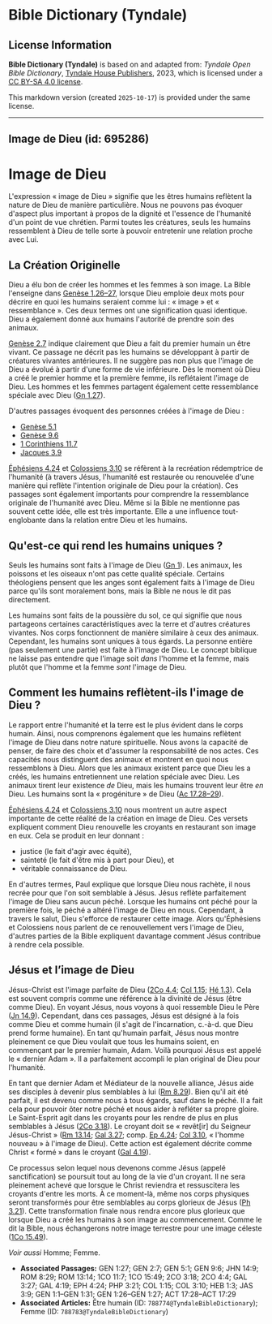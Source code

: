 # Bible Dictionary (Tyndale)

## License Information

**Bible Dictionary (Tyndale)** is based on and adapted from: _Tyndale Open Bible Dictionary_, [Tyndale House Publishers](https://tyndaleopenresources.com/), 2023, which is licensed under a [CC BY-SA 4.0 license](https://creativecommons.org/licenses/by-sa/4.0/legalcode.en).

This markdown version (created `2025-10-17`) is provided under the same license.



--------------------------------

## Image de Dieu (id: 695286)

Image de Dieu
=============

L'expression « image de Dieu » signifie que les êtres humains reflètent la nature de Dieu de manière particulière. Nous ne pouvons pas évoquer d'aspect plus important à propos de la dignité et l'essence de l'humanité d'un point de vue chrétien. Parmi toutes les créatures, seuls les humains ressemblent à Dieu de telle sorte à pouvoir entretenir une relation proche avec Lui.

La Création Originelle
----------------------

Dieu a élu bon de créer les hommes et les femmes à son image. La Bible l'enseigne dans [Genèse 1\.26–27](https://ref.ly/Gen1:26-Gen1:27), lorsque Dieu emploie deux mots pour décrire en quoi les humains seraient comme lui : « image » et « ressemblance ». Ces deux termes ont une signification quasi identique. Dieu a également donné aux humains l'autorité de prendre soin des animaux.

[Genèse 2\.7](https://ref.ly/Gen2:7) indique clairement que Dieu a fait du premier humain un être vivant. Ce passage ne décrit pas les humains se développant à partir de créatures vivantes antérieures. Il ne suggère pas non plus que l'image de Dieu a évolué à partir d'une forme de vie inférieure. Dès le moment où Dieu a créé le premier homme et la première femme, ils reflétaient l'image de Dieu. Les hommes et les femmes partagent également cette ressemblance spéciale avec Dieu ([Gn 1\.27](https://ref.ly/Gen1:27)).

D'autres passages évoquent des personnes créées à l'image de Dieu :

* [Genèse 5\.1](https://ref.ly/Gen5:1)
* [Genèse 9\.6](https://ref.ly/Gen9:6)
* [1 Corinthiens 11\.7](https://ref.ly/1Cor11:7)
* [Jacques 3\.9](https://ref.ly/Jas3:9)

[Éphésiens 4\.24](https://ref.ly/Eph4:24) et [Colossiens 3\.10](https://ref.ly/Col3:10) se réfèrent à la recréation rédemptrice de l'humanité (à travers Jésus, l'humanité est restaurée ou renouvelée d'une manière qui reflète l'intention originale de Dieu pour la création). Ces passages sont également importants pour comprendre la ressemblance originale de l'humanité avec Dieu. Même si la Bible ne mentionne pas souvent cette idée, elle est très importante. Elle a une influence tout\-englobante dans la relation entre Dieu et les humains.

Qu'est\-ce qui rend les humains uniques ?
-----------------------------------------

Seuls les humains sont faits à l'image de Dieu ([Gn 1](https://ref.ly/Gen1:1-Gen1:31)). Les animaux, les poissons et les oiseaux n'ont pas cette qualité spéciale. Certains théologiens pensent que les anges sont également faits à l'image de Dieu parce qu'ils sont moralement bons, mais la Bible ne nous le dit pas directement.

Les humains sont faits de la poussière du sol, ce qui signifie que nous partageons certaines caractéristiques avec la terre et d'autres créatures vivantes. Nos corps fonctionnent de manière similaire à ceux des animaux. Cependant, les humains sont uniques à tous égards. La personne entière (pas seulement une partie) est faite à l'image de Dieu. Le concept biblique ne laisse pas entendre que l'image soit *dans* l'homme et la femme, mais plutôt que l'homme et la femme *sont* l'image de Dieu.

Comment les humains reflètent\-ils l'image de Dieu ?
----------------------------------------------------

Le rapport entre l'humanité et la terre est le plus évident dans le corps humain. Ainsi, nous comprenons également que les humains reflètent l'image de Dieu dans notre nature spirituelle. Nous avons la capacité de penser, de faire des choix et d'assumer la responsabilité de nos actes. Ces capacités nous distinguent des animaux et montrent en quoi nous ressemblons à Dieu. Alors que les animaux existent parce que Dieu les a créés, les humains entretiennent une relation spéciale avec Dieu. Les animaux tirent leur existence *de* Dieu, mais les humains trouvent leur être *en* Dieu. Les humains sont la « progéniture » de Dieu ([Ac 17\.28](https://ref.ly/Acts17:28-Acts17:29)[–](https://ref.ly/Gen1:26-Gen1:27)[29](https://ref.ly/Acts17:28-Acts17:29)).

[Éphésiens 4\.24](https://ref.ly/Eph4:24) et [Colossiens 3\.10](https://ref.ly/Col3:10) nous montrent un autre aspect importante de cette réalité de la création en image de Dieu. Ces versets expliquent comment Dieu renouvelle les croyants en restaurant son image en eux. Cela se produit en leur donnant :

* justice (le fait d'agir avec équité),
* sainteté (le fait d'être mis à part pour Dieu), et
* véritable connaissance de Dieu.

En d'autres termes, Paul explique que lorsque Dieu nous rachète, il nous recrée pour que l'on soit semblable à Jésus. Jésus reflète parfaitement l'image de Dieu sans aucun péché. Lorsque les humains ont péché pour la première fois, le péché a altéré l'image de Dieu en nous. Cependant, à travers le salut, Dieu s'efforce de restaurer cette image. Alors qu'Éphésiens et Colossiens nous parlent de ce renouvellement vers l'image de Dieu, d'autres parties de la Bible expliquent davantage comment Jésus contribue à rendre cela possible.

Jésus et l’image de Dieu
------------------------

Jésus\-Christ est l'image parfaite de Dieu ([2Co 4\.4](https://ref.ly/2Cor4:4); [Col 1\.15](https://ref.ly/Col1:15); [Hé 1\.3](https://ref.ly/Heb1:3)). Cela est souvent compris comme une référence à la divinité de Jésus (être comme Dieu). En voyant Jésus, nous voyons à quoi ressemble Dieu le Père ([Jn 14\.9](https://ref.ly/John14:9)). Cependant, dans ces passages, Jésus est désigné à la fois comme Dieu et comme humain (il s'agit de l'incarnation, c.\-à\-d. que Dieu prend forme humaine). En tant qu'humain parfait, Jésus nous montre pleinement ce que Dieu voulait que tous les humains soient, en commençant par le premier humain, Adam. Voilà pourquoi Jésus est appelé le « dernier Adam ». Il a parfaitement accompli le plan original de Dieu pour l'humanité.

En tant que dernier Adam et Médiateur de la nouvelle alliance, Jésus aide ses disciples à devenir plus semblables à lui ([Rm 8\.29](https://ref.ly/Rom8:29)). Bien qu'il ait été parfait, il est devenu comme nous à tous égards, sauf dans le péché. Il a fait cela pour pouvoir ôter notre péché et nous aider à refléter sa propre gloire. Le Saint\-Esprit agit dans les croyants pour les rendre de plus en plus semblables à Jésus ([2Co 3\.18](https://ref.ly/2Cor3:18)). Le croyant doit se « revêt\[ir] du Seigneur Jésus\-Christ » ([Rm 13\.14](https://ref.ly/Rom13:14); [Gal 3\.27](https://ref.ly/Gal3:27); comp. [Ep 4\.24](https://ref.ly/Eph4:24); [Col 3\.10](https://ref.ly/Col3:10), « l'homme nouveau » à l'image de Dieu). Cette action est également décrite comme Christ « formé » dans le croyant ([Gal 4\.19](https://ref.ly/Gal4:19)).

Ce processus selon lequel nous devenons comme Jésus (appelé sanctification) se poursuit tout au long de la vie d'un croyant. Il ne sera pleinement achevé que lorsque le Christ reviendra et ressuscitera les croyants d'entre les morts. À ce moment\-là, même nos corps physiques seront transformés pour être semblables au corps glorieux de Jésus ([Ph 3\.21](https://ref.ly/Phil3:21)). Cette transformation finale nous rendra encore plus glorieux que lorsque Dieu a créé les humains à son image au commencement. Comme le dit la Bible, nous échangerons notre image terrestre pour une image céleste ([1Co 15\.49](https://ref.ly/1Cor15:49)).

*Voir aussi* Homme; Femme.

* **Associated Passages:** GEN 1:27; GEN 2:7; GEN 5:1; GEN 9:6; JHN 14:9; ROM 8:29; ROM 13:14; 1CO 11:7; 1CO 15:49; 2CO 3:18; 2CO 4:4; GAL 3:27; GAL 4:19; EPH 4:24; PHP 3:21; COL 1:15; COL 3:10; HEB 1:3; JAS 3:9; GEN 1:1–GEN 1:31; GEN 1:26–GEN 1:27; ACT 17:28–ACT 17:29
* **Associated Articles:** Être humain (ID: `788774@TyndaleBibleDictionary`); Femme (ID: `788783@TyndaleBibleDictionary`)

